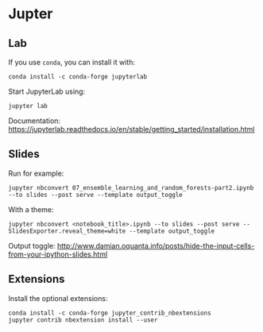 # Jupter

## Lab

If you use `conda`, you can install it with:
```
conda install -c conda-forge jupyterlab
```

Start JupyterLab using:
```
jupyter lab
```

Documentation: https://jupyterlab.readthedocs.io/en/stable/getting_started/installation.html

## Slides

Run for example:  
```
jupyter nbconvert 07_ensemble_learning_and_random_forests-part2.ipynb --to slides --post serve --template output_toggle
```

With a theme:
```
jupyter nbconvert <notebook_title>.ipynb --to slides --post serve --SlidesExporter.reveal_theme=white --template output_toggle
```

Output toggle: http://www.damian.oquanta.info/posts/hide-the-input-cells-from-your-ipython-slides.html

## Extensions

Install the optional extensions:
```
conda install -c conda-forge jupyter_contrib_nbextensions
jupyter contrib nbextension install --user
```